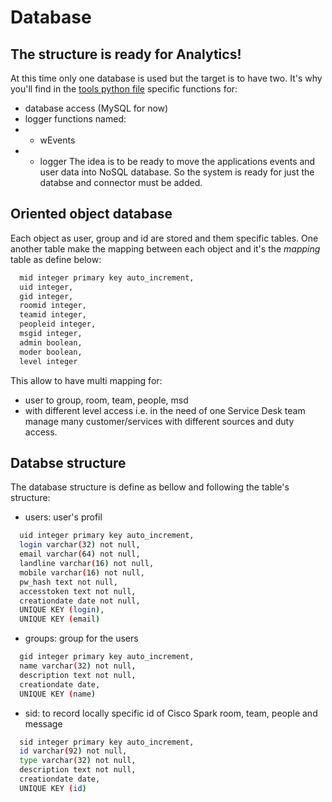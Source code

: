 # Database
## The structure is ready for Analytics!
At this time only one database is used but the target is to have two.
It's why you'll find in the [tools python file](dutyAlert/static/py/tools.py) specific functions for:
* database access (MySQL for now)
* logger functions named:
* * wEvents
* * logger
The idea is to be ready to move the applications events and user data into NoSQL database.
So the system is ready for just the databse and connector must be added.

## Oriented object database
Each object as user, group and id are stored and them specific tables.
One another table make the mapping between each object and it's the _mapping_ table as define below:
```bash
  mid integer primary key auto_increment,
  uid integer,
  gid integer,
  roomid integer,
  teamid integer,
  peopleid integer,
  msgid integer,
  admin boolean,
  moder boolean,
  level integer
```
This allow to have multi mapping for:
* user to group, room, team, people, msd
* with different level access
i.e. in the need of one Service Desk team manage many customer/services with different sources and duty access.

## Databse structure
The database structure is define as bellow and following the table's structure:
* users: user's profil
```bash
  uid integer primary key auto_increment,
  login varchar(32) not null,
  email varchar(64) not null,
  landline varchar(16) not null,
  mobile varchar(16) not null,
  pw_hash text not null,
  accesstoken text not null,
  creationdate date not null,
  UNIQUE KEY (login),
  UNIQUE KEY (email)
```
* groups: group for the users
```bash
  gid integer primary key auto_increment,
  name varchar(32) not null,
  description text not null,
  creationdate date,
  UNIQUE KEY (name)
```
* sid: to record locally specific id of Cisco Spark room, team, people and message
```bash
  sid integer primary key auto_increment,
  id varchar(92) not null,
  type varchar(32) not null,
  description text not null,
  creationdate date,
  UNIQUE KEY (id)
```

